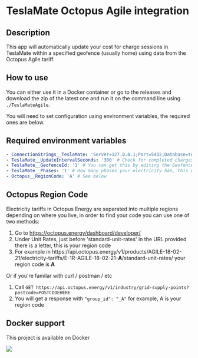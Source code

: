# TeslaMate Octopus Agile integration

## Description
This app will automatically update your cost for charge sessions in TeslaMate within a specified geofence (usually home) using data from the Octopus Agile tariff.

## How to use
You can either use it in a Docker container or go to the releases and download the zip of the latest one and run it on the command line using `./TeslaMateAgile`.

You will need to set configuration using environment variables, the required ones are below.

## Required environment variables
```yaml
- ConnectionStrings__TeslaMate: 'Server=127.0.0.1;Port=5432;Database=teslamate;User Id=teslamate;Password=teslamate;'
- TeslaMate__UpdateIntervalSeconds: '300' # Check for completed charges without a set cost every x seconds
- TeslaMate__GeofenceId: '1' # You can get this by editing the Geofence inside TeslaMate and getting it from the url 
- TeslaMate__Phases: '1' # How many phases your electricity has, this will usually be 1
- Octopus__RegionCode: 'A' # See below
```

## Octopus Region Code

Electricity tariffs in Octopus Energy are separated into multiple regions depending on where you live, in order to find your code you can use one of two methods:

1. Go to https://octopus.energy/dashboard/developer/
2. Under Unit Rates, just before 'standard-unit-rates' in the URL provided there is a letter, this is your region code
3. For example in https://<span></span>api.octopus.energy/v1/products/AGILE-18-02-21/electricity-tariffs/E-1R-AGILE-18-02-21-**A**/standard-unit-rates/ your region code is **A**

Or if you're familar with curl / postman / etc

1. Call `GET https://api.octopus.energy/v1/industry/grid-supply-points?postcode=POSTCODEHERE`
2. You will get a response with `"group_id": "_A"` for example, A is your region code

## Docker support
This project is available on Docker

[![](https://img.shields.io/docker/pulls/mattjeanes/teslamateagile.svg)](https://hub.docker.com/repository/docker/mattjeanes/teslamateagile)
